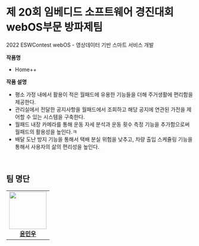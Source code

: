 # 제 20회 임베디드 소프트웨어 경진대회 webOS부문 방파제팀
2022 ESWContest webOS - 영상데이터 기반 스마트 서비스 개발

**작품명**

- Home++

**작품 설명**

- 평소 가정 내에서 활용이 적은 월패드에 유용한 기능들을 더해 주거생활에 편리함을 제공한다.
- 관리실에서 전달한 공지사항을 월패드에서 조회하고 해당 공지에 연관된 가전을 제어할 수 있는 시스템을 구축한다.
- 월패드 내장 카메라를 통해 운동 자세 분석과 운동 횟수 측정 기능을 추가함으로써 월패드의 활용성을 높인다.ㅋ
- 배달 도난 방지 기능을 통해서 택배 분실 위험을 낮추고, 차량 출입 스케쥴링 기능을 통해서 사용자의 삶의 편리성을 높인다.

<br/>

## 팀 명단
<table>
  <tr>
    <td align="center"><a href="https://github.com/ymw0407"><img src="https://avatars.githubusercontent.com/u/77202633?v=4" width="100px;" alt=""/><br/><b>윤민우</b></a></td>
  </tr>
</table>
